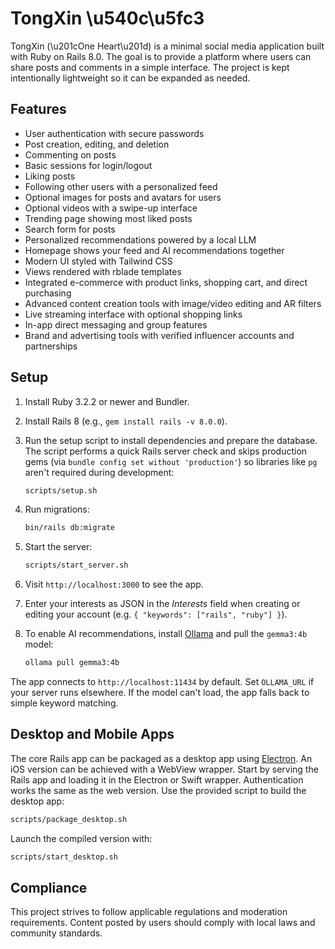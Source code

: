 # TongXin \u540c\u5fc3

TongXin (\u201cOne Heart\u201d) is a minimal social media application built with Ruby on Rails 8.0. The goal is to provide a platform where users can share posts and comments in a simple interface. The project is kept intentionally lightweight so it can be expanded as needed.

## Features

- User authentication with secure passwords
- Post creation, editing, and deletion
- Commenting on posts
- Basic sessions for login/logout
- Liking posts
- Following other users with a personalized feed
- Optional images for posts and avatars for users
- Optional videos with a swipe-up interface
- Trending page showing most liked posts
- Search form for posts
- Personalized recommendations powered by a local LLM
- Homepage shows your feed and AI recommendations together
- Modern UI styled with Tailwind CSS
- Views rendered with rblade templates
- Integrated e-commerce with product links, shopping cart, and direct purchasing
- Advanced content creation tools with image/video editing and AR filters
- Live streaming interface with optional shopping links
- In-app direct messaging and group features
- Brand and advertising tools with verified influencer accounts and partnerships

## Setup

1. Install Ruby 3.2.2 or newer and Bundler.
2. Install Rails 8 (e.g., `gem install rails -v 8.0.0`).
3. Run the setup script to install dependencies and prepare the database.
   The script performs a quick Rails server check and skips production gems
   (via `bundle config set without 'production'`) so libraries like `pg` aren't
   required during development:

   ```bash
   scripts/setup.sh
   ```
4. Run migrations:

   ```bash
   bin/rails db:migrate
   ```

5. Start the server:

   ```bash
   scripts/start_server.sh
   ```
6. Visit `http://localhost:3000` to see the app.
7. Enter your interests as JSON in the *Interests* field when creating or
   editing your account (e.g. `{ "keywords": ["rails", "ruby"] }`).
8. To enable AI recommendations, install [Ollama](https://ollama.com/) and pull
   the `gemma3:4b` model:

   ```bash
   ollama pull gemma3:4b
   ```

  The app connects to `http://localhost:11434` by default. Set `OLLAMA_URL` if
  your server runs elsewhere. If the model can't load, the app falls back to
  simple keyword matching.

## Desktop and Mobile Apps

The core Rails app can be packaged as a desktop app using [Electron](https://electronjs.org).
An iOS version can be achieved with a WebView wrapper. Start by serving the
Rails app and loading it in the Electron or Swift wrapper. Authentication works
the same as the web version. Use the provided script to build the desktop app:

```bash
scripts/package_desktop.sh
```

Launch the compiled version with:

```bash
scripts/start_desktop.sh
```

## Compliance

This project strives to follow applicable regulations and moderation requirements. Content posted by users should comply with local laws and community standards.


